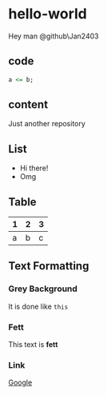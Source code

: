 # hello-world

Hey man @github\Jan2403

## code
```vhdl
a <= b;
```

## content
Just another repository

## List
* Hi there!
* Omg

## Table

| 1 | 2 | 3 |
| - | - | - |
| a | b | c |

## Text Formatting

### Grey Background
It is done like `this`

### Fett
This text is **fett**

### Link

[Google](http://www.google.de)
